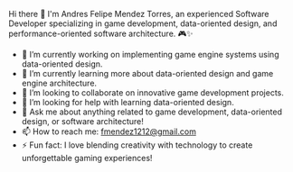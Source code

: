 Hi there 👋
I'm Andres Felipe Mendez Torres, an experienced Software Developer specializing in game development, data-oriented design, and performance-oriented software architecture. 🎮✨

- 🔭 I’m currently working on implementing game engine systems using data-oriented design.
- 🌱 I’m currently learning more about data-oriented design and game engine architecture.
- 👯 I’m looking to collaborate on innovative game development projects.
- 🤔 I’m looking for help with learning data-oriented design.
- 💬 Ask me about anything related to game development, data-oriented design, or software architecture!
- 📫 How to reach me: fmendez1212@gmail.com
- ⚡ Fun fact: I love blending creativity with technology to create unforgettable gaming experiences!
